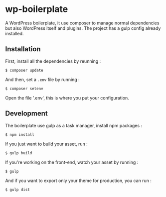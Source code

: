 # wp-boilerplate

A WordPress boilerplate, it use composer to manage normal dependencies but also WordPress itself and plugins. The project has a gulp config already installed.

## Installation
First, install all the dependencies by reunning :

```
$ composer update
```

And then, set a `.env` file by running :

```
$ composer setenv
```

Open the file '.env', this is where you put your configuration.

## Development
The boilerplate use gulp as a task manager, install npm packages :

```
$ npm install
```

If you just want to build your asset, run :

```
$ gulp build
```

If you're working on the front-end, watch your asset by running :

```
$ gulp
```

And if you want to export only your theme for production, you can run :

```
$ gulp dist
```
